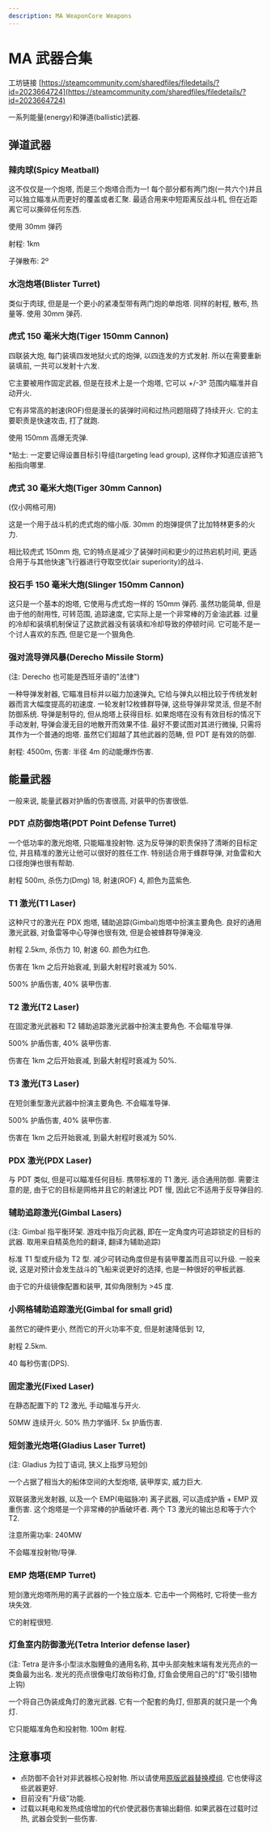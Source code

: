 ```yaml
---
description: MA WeaponCore Weapons
---
```


# MA 武器合集

工坊链接 [https://steamcommunity.com/sharedfiles/filedetails/?id=2023664724](https://steamcommunity.com/sharedfiles/filedetails/?id=2023664724)

一系列能量(energy)和弹道(ballistic)武器.

## 弹道武器

### 辣肉球(Spicy Meatball)

这不仅仅是一个炮塔, 而是三个炮塔合而为一! 每个部分都有两门炮(一共六个)并且可以独立瞄准从而更好的覆盖或者汇聚. 最适合用来中短距离反战斗机, 但在近距离它可以撕碎任何东西.

使用 30mm 弹药

射程: 1km

子弹散布: 2º

### 水泡炮塔(Blister Turret)

类似于肉球, 但是是一个更小的紧凑型带有两门炮的单炮塔. 同样的射程, 散布, 热量等. 使用 30mm 弹药.

### 虎式 150 毫米大炮(Tiger 150mm Cannon)

四联装大炮, 每门装填四发地狱火式的炮弹, 以四连发的方式发射. 所以在需要重新装填前, 一共可以发射十六发.

它主要被用作固定武器, 但是在技术上是一个炮塔, 它可以 +/-3º 范围内瞄准并自动开火.

它有非常高的射速(ROF)但是漫长的装弹时间和过热问题阻碍了持续开火. 它的主要职责是快速攻击, 打了就跑.

使用 150mm 高爆无壳弹.

\*贴士: 一定要记得设置目标引导组(targeting lead group), 这样你才知道应该把飞船指向哪里.

### 虎式 30 毫米大炮(Tiger 30mm Cannon)

(仅小网格可用)

这是一个用于战斗机的虎式炮的缩小版. 30mm 的炮弹提供了比加特林更多的火力.

相比较虎式 150mm 炮, 它的特点是减少了装弹时间和更少的过热宕机时间, 更适合用于与其他快速飞行器进行夺取空优(air superiority)的战斗.

### 投石手 150 毫米大炮(Slinger 150mm Cannon)

这只是一个基本的炮塔, 它使用与虎式炮一样的 150mm 弹药. 虽然功能简单, 但是由于他的耐用性, 可转范围, 追踪速度, 它实际上是一个非常棒的万金油武器. 过量的冷却和装填机制保证了这款武器没有装填和冷却导致的停顿时间. 它可能不是一个讨人喜欢的东西, 但是它是一个狠角色.

### 强对流导弹风暴(Derecho Missile Storm)

(注: Derecho 也可能是西班牙语的"法律")

一种导弹发射器, 它瞄准目标并以磁力加速弹丸, 它给与弹丸以相比较于传统发射器而言大幅度提高的初速度. 一轮发射12枚蜂群导弹, 这些导弹非常灵活, 但是不耐防御系统. 导弹是制导的, 但从炮塔上获得目标. 如果炮塔在没有有效目标的情况下手动发射, 导弹会漫无目的地散开而效果不佳. 最好不要试图对其进行微操, 只需将其作为一个普通的炮塔. 虽然它们超越了其他武器的范畴, 但 PDT 是有效的防御.

射程: 4500m, 伤害: 半径 4m 的动能爆炸伤害.

## 能量武器

一般来说, 能量武器对护盾的伤害很高, 对装甲的伤害很低.

### PDT 点防御炮塔(PDT Point Defense Turret)

一个低功率的激光炮塔, 只能瞄准投射物. 这为反导弹的职责保持了清晰的目标定位, 并且精准的激光让他可以很好的胜任工作. 特别适合用于蜂群导弹, 对鱼雷和大口径炮弹也很有帮助.

射程 500m, 杀伤力(Dmg) 18, 射速(ROF) 4, 颜色为蓝紫色.

### T1 激光(T1 Laser)

这种尺寸的激光在 PDX 炮塔, 辅助追踪(Gimbal)炮塔中扮演主要角色. 良好的通用激光武器, 对鱼雷等中心导弹也很有效, 但是会被蜂群导弹淹没.

射程 2.5km, 杀伤力 10, 射速 60. 颜色为红色.

伤害在 1km 之后开始衰减, 到最大射程时衰减为 50%.

500% 护盾伤害, 40% 装甲伤害.

### T2 激光(T2 Laser)

在固定激光武器和 T2 辅助追踪激光武器中扮演主要角色. 不会瞄准导弹.

500% 护盾伤害, 40% 装甲伤害.

伤害在 1km 之后开始衰减, 到最大射程时衰减为 50%.

### T3 激光(T3 Laser)

在短剑重型激光武器中扮演主要角色. 不会瞄准导弹.

500% 护盾伤害, 40% 装甲伤害.

伤害在 1km 之后开始衰减, 到最大射程时衰减为 50%.

### PDX 激光(PDX Laser)

与 PDT 类似, 但是可以瞄准任何目标. 携带标准的 T1 激光. 适合通用防御. 需要注意的是, 由于它的目标是网格并且它的射速比 PDT 慢, 因此它不适用于反导弹目的.

### 辅助追踪激光(Gimbal Lasers)

(注: Gimbal 指平衡环架. 游戏中指万向武器, 即在一定角度内可追踪锁定的目标的武器. 取用来自精英危险的翻译, 翻译为辅助追踪)

标准 T1 型或升级为 T2 型. 减少可转动角度但是有装甲覆盖而且可以升级. 一般来说, 这是对预计会发生战斗的飞船来说更好的选择, 也是一种很好的甲板武器.

由于它的升级镜像配置和装甲, 其仰角限制为 >45 度.

### 小网格辅助追踪激光(Gimbal for small grid)

虽然它的硬件更小, 然而它的开火功率不变, 但是射速降低到 12,

射程 2.5km.

40 每秒伤害(DPS).

### 固定激光(Fixed Laser)

在静态配置下的 T2 激光, 手动瞄准与开火.

50MW 连续开火. 50% 热力学循环. 5x 护盾伤害.

### 短剑激光炮塔(Gladius Laser Turret)

(注: Gladius 为拉丁语词, 狭义上指罗马短剑)

一个占据了相当大的船体空间的大型炮塔, 装甲厚实, 威力巨大.

双联装激光发射器, 以及一个 EMP(电磁脉冲) 离子武器, 可以造成护盾 + EMP 双重伤害. 这个炮塔是一个非常棒的护盾破坏者. 两个 T3 激光的输出总和等于六个 T2.

注意所需功率: 240MW

不会瞄准投射物/导弹.

### EMP 炮塔(EMP Turret)

短剑激光炮塔所用的离子武器的一个独立版本. 它击中一个网格时, 它将使一些方块失效.

它的射程很短.

### 灯鱼室内防御激光(Tetra Interior defense laser)

(注: Tetra 是许多小型淡水脂鲤鱼的通用名称, 其中头部突触末端有发光亮点的一类鱼最为出名. 发光的亮点很像电灯故俗称灯鱼, 灯鱼会使用自己的"灯"吸引猎物上钩)

一个将自己伪装成角灯的激光武器. 它有一个配套的角灯, 但那真的就只是一个角灯.

它只能瞄准角色和投射物. 100m 射程.

## 注意事项

* 点防御不会针对非武器核心投射物. 所以请使用[原版武器替换模组](ti-huan-yuan-ban-wu-qi.md). 它也使得这些武器更好.
* 目前没有"升级"功能.
* 过载以耗电和发热成倍增加的代价使武器伤害输出翻倍. 如果武器在过载时过热, 武器会受到一些伤害.
